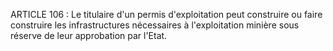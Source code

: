 ARTICLE 106 : Le titulaire d'un permis d'exploitation peut
construire ou faire construire les infrastructures nécessaires à
l'exploitation minière sous réserve de leur approbation par l'Etat.